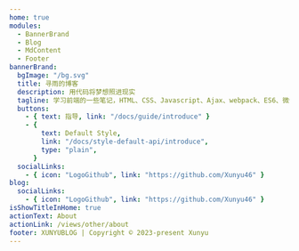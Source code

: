 ```yaml
---
home: true
modules:
  - BannerBrand
  - Blog
  - MdContent
  - Footer
bannerBrand:
  bgImage: "/bg.svg"
  title: 寻雨的博客
  description: 用代码将梦想照进现实
  tagline: 学习前端的一些笔记，HTML、CSS、Javascript、Ajax、webpack、ES6、微信小程序、浏览器原理和性能优化、Vue、React、Typescript、Element UI、Echarts
  buttons:
    - { text: 指导, link: "/docs/guide/introduce" }
    - {
        text: Default Style,
        link: "/docs/style-default-api/introduce",
        type: "plain",
      }
  socialLinks:
    - { icon: "LogoGithub", link: "https://github.com/Xunyu46" }
blog:
  socialLinks:
    - { icon: "LogoGithub", link: "https://github.com/Xunyu46" }
isShowTitleInHome: true
actionText: About
actionLink: /views/other/about
footer: XUNYUBLOG | Copyright © 2023-present Xunyu
---
```

